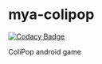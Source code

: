 # mya-colipop

[![Codacy Badge](https://api.codacy.com/project/badge/Grade/411d1fb65a0b479683826e5072d679aa)](https://app.codacy.com/app/antonio.marin.jimenez/mya-colipop?utm_source=github.com&utm_medium=referral&utm_content=pikamachu/mya-colipop&utm_campaign=Badge_Grade_Settings)

ColiPop android game
